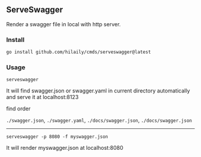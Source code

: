 ## ServeSwagger

Render a swagger file in local with http server.

### Install

```bash
go install github.com/hilaily/cmds/serveswagger@latest
```

### Usage

```shell
serveswagger
```

It will find swagger.json or swagger.yaml in current directory automatically and serve it at localhost:8123

find order

`./swagger.json`, `./swagger.yaml`, `./docs/swagger.json`, `./docs/swagger.json` 

-----

```shell
serveswagger -p 8080 -f myswagger.json
```

It will render myswagger.json at localhost:8080

